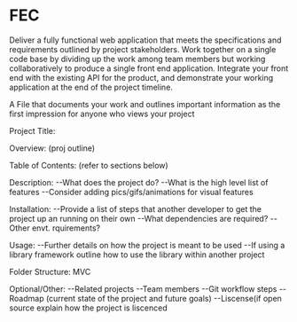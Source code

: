 # FEC
Deliver a fully functional web application that meets the specifications and requirements outlined by project stakeholders. Work together on a single code base by dividing up the work among team members but working collaboratively to produce a single front end application. Integrate your front end with the existing API for the product, and demonstrate your working application at the end of the project timeline.

A File that documents your work and outlines important information as the first impression for anyone who views your project

Project Title:

Overview: (proj outline)

Table of Contents: (refer to sections below)

Description:
 --What does the project do?
 --What is the high level list of features
 --Consider adding pics/gifs/animations for visual features

Installation:
 --Provide a list of steps that another developer to get the project up an running on their own
 --What dependencies are required?
 --Other envt. rquirements?

Usage:
 --Further details on how the project is meant to be used
 --If using a library framework outline how to use the library within another project

Folder Structure: MVC

Optional/Other:
 --Related projects
 --Team members
 --Git workflow steps
 --Roadmap (current state of the project and future goals)
 --Liscense(if open source explain how the project is liscenced